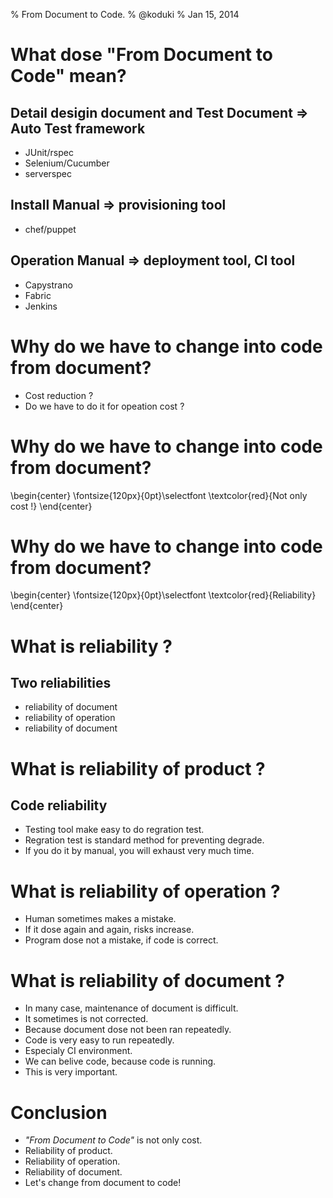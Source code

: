 % From Document to Code.
% @koduki
% Jan 15, 2014

What dose "From Document to Code" mean?
================================================================================
## Detail desigin document and Test Document => Auto Test framework
- JUnit/rspec
- Selenium/Cucumber
- serverspec

## Install Manual => provisioning tool
- chef/puppet

## Operation Manual => deployment tool, CI tool
- Capystrano
- Fabric
- Jenkins

Why do we have to change into code from document?
================================================================================
- Cost reduction ?
- Do we have to do it for opeation cost ?

Why do we have to change into code from document?
================================================================================
\begin{center}
\fontsize{120px}{0pt}\selectfont
\textcolor{red}{Not only cost !}
\end{center}

Why do we have to change into code from document?
================================================================================
\begin{center}
\fontsize{120px}{0pt}\selectfont
\textcolor{red}{Reliability}
\end{center}

What is reliability ?
================================================================================
## Two reliabilities
- reliability of document
- reliability of operation
- reliability of document

What is reliability of product ?
================================================================================
## Code reliability
- Testing tool make easy to do regration test.
- Regration test is standard method for preventing degrade. 
- If you do it by manual, you will exhaust very much time.

What is reliability of operation ?
================================================================================
- Human sometimes makes a mistake.
- If it dose again and again, risks increase.
- Program dose not a mistake, if code is correct.

What is reliability of document ?
================================================================================
- In many case, maintenance of document is difficult.
- It sometimes is not corrected.
- Because document dose not been ran repeatedly.
- Code is very easy to run repeatedly. 
- Especialy CI environment.
- We can belive code, because code is running.
- This is very important.

Conclusion
================================================================================
- *"From Document to Code"* is not only cost.
- Reliability of product.
- Reliability of operation.
- Reliability of document.
- Let's change from document to code!
